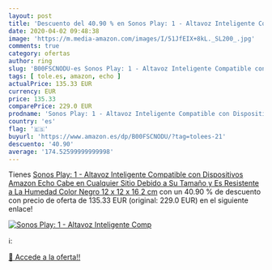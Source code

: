 ```yaml
---
layout: post
title: 'Descuento del 40.90 % en Sonos Play: 1 - Altavoz Inteligente Comp'
date: 2020-04-02 09:48:38
image: 'https://m.media-amazon.com/images/I/51JfEIX+8kL._SL200_.jpg'
comments: true
category: ofertas
author: ring
slug: 'B00FSCNODU-es Sonos Play: 1 - Altavoz Inteligente Compatible con...'
tags: [ tole.es, amazon, echo ]
actualPrice: 135.33 EUR
currency: EUR
price: 135.33
comparePrice: 229.0 EUR
prodname: 'Sonos Play: 1 - Altavoz Inteligente Compatible con Dispositivos Amazon Echo  Cabe en Cualquier Sitio Debido a Su Tamaño y Es Resistente a La Humedad  Color Negro  12 x 12 x 16 2 cm'
country: 'es'
flag: '🇪🇸'
buyurl: 'https://www.amazon.es/dp/B00FSCNODU/?tag=tolees-21'
descuento: '40.90'
average: '174.52599999999998'
---
```


Tienes [Sonos Play: 1 - Altavoz Inteligente Compatible con Dispositivos Amazon Echo  Cabe en Cualquier Sitio Debido a Su Tamaño y Es Resistente a La Humedad  Color Negro  12 x 12 x 16 2 cm](https://www.amazon.es/dp/B00FSCNODU/?tag=tolees-21) con un 40.90 % de descuento con precio de oferta de 135.33 EUR (original: 229.0 EUR) en el siguiente enlace!

[![Sonos Play: 1 - Altavoz Inteligente Comp](https://m.media-amazon.com/images/I/51JfEIX+8kL._SL200_.jpg)](https://www.amazon.es/dp/B00FSCNODU/?tag=tolees-21)

ℹ️:


[🛒 Accede a la oferta!!](https://www.amazon.es/dp/B00FSCNODU/?tag=tolees-21)
